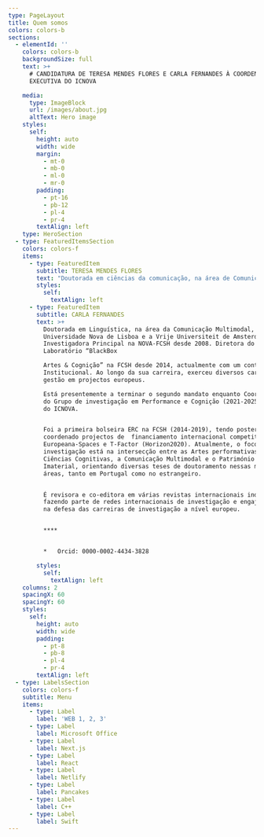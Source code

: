 ```yaml
---
type: PageLayout
title: Quem somos
colors: colors-b
sections:
  - elementId: ''
    colors: colors-b
    backgroundSize: full
    text: >+
      # CANDIDATURA DE TERESA MENDES FLORES E CARLA FERNANDES À COORDENAÇÃO
      EXECUTIVA DO ICNOVA

    media:
      type: ImageBlock
      url: /images/about.jpg
      altText: Hero image
    styles:
      self:
        height: auto
        width: wide
        margin:
          - mt-0
          - mb-0
          - ml-0
          - mr-0
        padding:
          - pt-16
          - pb-12
          - pl-4
          - pr-4
        textAlign: left
    type: HeroSection
  - type: FeaturedItemsSection
    colors: colors-f
    items:
      - type: FeaturedItem
        subtitle: TERESA MENDES FLORES
        text: "Doutorada em ciências da comunicação, na área de Comunicação e Cultura, pela Universidade Nova de Lisboa, desde 2010, licenciada e mestre em ciências da comunicação pela mesma universidade. Investiga na área da cultura visual, teoria da imagem, histórias e teorias da fotografia e do filme,\_ arqueologias dos media e semiótica. Nos últimos anos, tem-se debruçado sobre a cultura visual colonial e os legados do colonialismo, a partir de abordagens pós-coloniais, decoloniais e de género. Foi investigadora principal do projeto FCT “O impulso fotográfico”.\_\n\nAo longo da sua carreira, exerceu diversos cargos de gestão. Destaque para a coordenação do grupo de Cultura, Mediação& Artes, durante dois mandatos (2019-2023), e a vice-coordenação atual. Já tinha sido Vice-presidente do CIMJ (na presidência de Estrela Serrano) e membro da direção do CECL (na qualidade de tesoureira), centros fundadores do atual\_ ICNOVA, de que é membro fundador. Estes cargos consolidaram a sua\_ experiência na execução de projetos no contexto da NOVA-FCSH. Foi membro da comissão redatorial do atual projeto estratégico.\n\nNos últimos 6 anos, foi investigadora no ICNOVA através do programa CEEC-Norma Transitória e é, atualmente, professora auxiliar no Departamento de Ciências da Comunicação da NOVA-FCSH. Foi docente da ECATI-Universidade Lusófona, desde 1997, tendo iniciado a sua carreira como docente no ensino superior, na UBI, em 1992. Colaborou com diversas outras instituições de ensino, na área da comunicação, como a ESCS-IPL e o IADE, conhecendo profundamente a realidade do ensino superior em Portugal.\n\n\n\n*   Orcid:\_ 0000-0002-8866-3129\n\n    Ciência Vitae: 631F-C550-8E29\n\n"
        styles:
          self:
            textAlign: left
      - type: FeaturedItem
        subtitle: CARLA FERNANDES
        text: >+
          Doutorada em Linguística, na área da Comunicação Multimodal, pela
          Universidade Nova de Lisboa e a Vrije Universiteit de Amsterdão.
          Investigadora Principal na NOVA-FCSH desde 2008. Diretora do
          Laboratório “BlackBox

          Artes & Cognição” na FCSH desde 2014, actualmente com um contrato CEEC
          Institucional. Ao longo da sua carreira, exerceu diversos cargos de
          gestão em projectos europeus.

          Está presentemente a terminar o segundo mandato enquanto Coordenadora
          do Grupo de investigação em Performance e Cognição (2021-2025) junto
          do ICNOVA.


          Foi a primeira bolseira ERC na FCSH (2014-2019), tendo posteriormente
          coordenado projectos de  financiamento internacional competitivo como
          Europeana-Spaces e T-Factor (Horizon2020). Atualmente, o foco da sua
          investigação está na intersecção entre as Artes performativas e as
          Ciências Cognitivas, a Comunicação Multimodal e o Património Cultural
          Imaterial, orientando diversas teses de doutoramento nessas mesmas
          áreas, tanto em Portugal como no estrangeiro.


          É revisora e co-editora em várias revistas internacionais indexadas,
          fazendo parte de redes internacionais de investigação e engajando-se
          na defesa das carreiras de investigação a nível europeu.


          ****


          *   Orcid: 0000-0002-4434-3828

        styles:
          self:
            textAlign: left
    columns: 2
    spacingX: 60
    spacingY: 60
    styles:
      self:
        height: auto
        width: wide
        padding:
          - pt-8
          - pb-8
          - pl-4
          - pr-4
        textAlign: left
  - type: LabelsSection
    colors: colors-f
    subtitle: Menu
    items:
      - type: Label
        label: 'WEB 1, 2, 3'
      - type: Label
        label: Microsoft Office
      - type: Label
        label: Next.js
      - type: Label
        label: React
      - type: Label
        label: Netlify
      - type: Label
        label: Pancakes
      - type: Label
        label: C++
      - type: Label
        label: Swift
---
```

